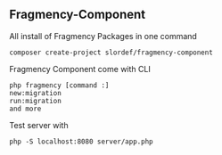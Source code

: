 ## Fragmency-Component
All install of Fragmency Packages in one command
```
composer create-project slordef/fragmency-component
```
Fragmency Component come with CLI
```
php fragmency [command :]
new:migration
run:migration
and more
```

Test server with
```
php -S localhost:8080 server/app.php
```

